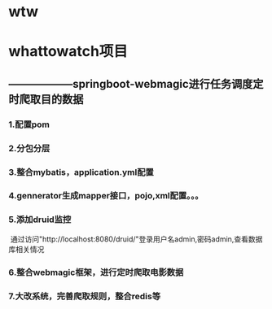 # wtw
<h1>whattowatch项目</h1>
<h2>——————springboot-webmagic进行任务调度定时爬取目的数据</h2>
<h3>1.配置pom</h3>
<h3>2.分包分层</h3>
<h3>3.整合mybatis，application.yml配置</h3>
<h3>4.gennerator生成mapper接口，pojo,xml配置。。。</h3>
<h3>5.添加druid监控</h3>
<p>&nbsp;通过访问"http://localhost:8080/druid/"登录用户名admin,密码admin,查看数据库相关情况</p>
<h3>6.整合webmagic框架，进行定时爬取电影数据</h3>
<h3>7.大改系统，完善爬取规则，整合redis等</h3>



